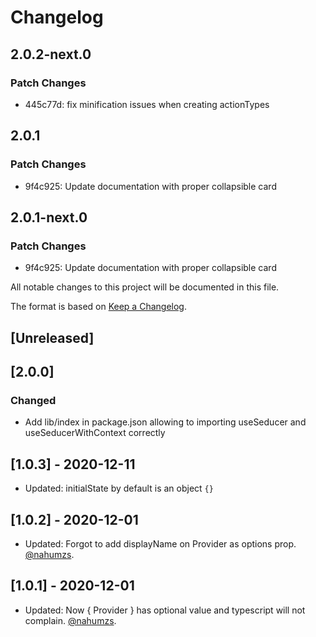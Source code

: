 # Changelog

## 2.0.2-next.0

### Patch Changes

- 445c77d: fix minification issues when creating actionTypes

## 2.0.1

### Patch Changes

- 9f4c925: Update documentation with proper collapsible card

## 2.0.1-next.0

### Patch Changes

- 9f4c925: Update documentation with proper collapsible card

All notable changes to this project will be documented in this file.

The format is based on [Keep a Changelog](https://keepachangelog.com/en/1.0.0/).

## [Unreleased]

## [2.0.0]

### Changed

- Add lib/index in package.json allowing to importing useSeducer and useSeducerWithContext correctly

## [1.0.3] - 2020-12-11

- Updated: initialState by default is an object `{}`

## [1.0.2] - 2020-12-01

- Updated: Forgot to add displayName on Provider as options prop. [@nahumzs](https://github.com/nahumzs).

## [1.0.1] - 2020-12-01

- Updated: Now { Provider } has optional value and typescript will not complain. [@nahumzs](https://github.com/nahumzs).
